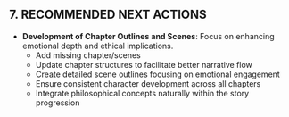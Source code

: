 ## 7. RECOMMENDED NEXT ACTIONS

- **Development of Chapter Outlines and Scenes**: Focus on enhancing emotional depth and ethical implications.
  - Add missing chapter/scenes
  - Update chapter structures to facilitate better narrative flow
  - Create detailed scene outlines focusing on emotional engagement
  - Ensure consistent character development across all chapters
  - Integrate philosophical concepts naturally within the story progression
